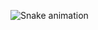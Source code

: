 ![Snake animation](https://github.com/YasminVitoriano/YasminVitoriano/blob/output/github-contribution-grid-snake.svg)

